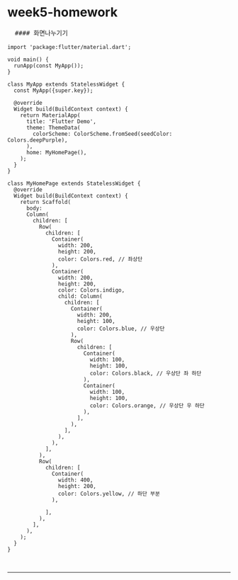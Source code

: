 # week5-homework

<pre>
  #### 화면나누기기
  <code>
import 'package:flutter/material.dart';

void main() {
  runApp(const MyApp());
}

class MyApp extends StatelessWidget {
  const MyApp({super.key});

  @override
  Widget build(BuildContext context) {
    return MaterialApp(
      title: 'Flutter Demo',
      theme: ThemeData(
        colorScheme: ColorScheme.fromSeed(seedColor: Colors.deepPurple),
      ),
      home: MyHomePage(),
    );
  }
}

class MyHomePage extends StatelessWidget {
  @override
  Widget build(BuildContext context) {
    return Scaffold(
      body: 
      Column(
        children: [
          Row(
            children: [
              Container(
                width: 200,
                height: 200,
                color: Colors.red, // 좌상단
              ),
              Container(
                width: 200,
                height: 200,
                color: Colors.indigo,
                child: Column(
                  children: [
                    Container(
                      width: 200,
                      height: 100,
                      color: Colors.blue, // 우상단 
                    ),
                    Row(
                      children: [
                        Container(
                          width: 100,
                          height: 100,
                          color: Colors.black, // 우상단 좌 하단
                        ),
                        Container(
                          width: 100,
                          height: 100,
                          color: Colors.orange, // 우상단 우 하단
                        ),
                      ],
                    ),
                  ],
                ),
              ),
            ],
          ),
          Row(
            children: [
              Container(
                width: 400,
                height: 200,
                color: Colors.yellow, // 하단 부분
              ),

            ],
          ),
        ],
      ),
    );
  }
}
  </code>
  <hr>
</hr>
</pre>
